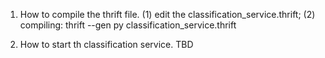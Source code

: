 
1. How to compile the thrift file.
    (1) edit the classification_service.thrift;
    (2) compiling:
        thrift --gen py classification_service.thrift

2. How to start th classification service.
    TBD
     
